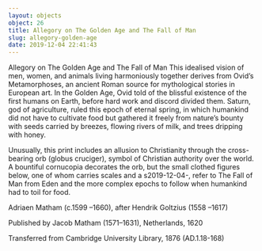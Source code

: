```yaml
---
layout: objects
object: 26
title: Allegory on The Golden Age and The Fall of Man
slug: allegory-golden-age
date: 2019-12-04 22:41:43
---
```

Allegory on The Golden Age and The Fall of Man  This idealised vision of men, women, and animals living harmoniously together derives from Ovid’s Metamorphoses, an ancient Roman source for mythological stories in European art. In the Golden Age, Ovid told of the blissful existence of the first humans on Earth, before hard work and discord divided them. Saturn, god of agriculture, ruled this epoch of eternal spring, in which humankind did not have to cultivate food but gathered it freely from nature’s bounty with seeds carried by breezes, flowing rivers of milk, and trees dripping with honey.

Unusually, this print includes an allusion to Christianity through the cross-bearing orb (globus cruciger), symbol of Christian authority over the world. A bountiful cornucopia decorates the orb, but the small clothed figures below, one of whom carries scales and a s2019-12-04-, refer to The Fall of Man from Eden and the more complex epochs to follow when humankind had to toil for food.

Adriaen Matham (c.1599 –1660), after Hendrik Goltzius (1558 –1617)  

Published by Jacob Matham (1571–1631),  Netherlands, 1620  

Transferred from Cambridge University Library, 1876 (AD.1.18-168)
